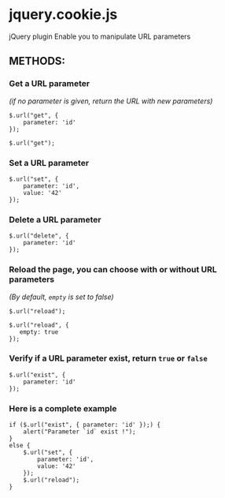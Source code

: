 # jquery.cookie.js

jQuery plugin
Enable you to manipulate URL parameters

## METHODS:

### Get a URL parameter
_(if no parameter is given, return the URL with new parameters)_

```
$.url("get", {
	parameter: 'id'
});

$.url("get");
```

### Set a URL parameter

```
$.url("set", {
	parameter: 'id',
	value: '42'
});
```

### Delete a URL parameter

```
$.url("delete", {
	parameter: 'id'
});
```

### Reload the page, you can choose with or without URL parameters
_(By default, `empty` is set to false)_

```
$.url("reload");

$.url("reload", {
   empty: true
});
```

### Verify if a URL parameter exist, return `true` or `false`

```
$.url("exist", {
	parameter: 'id'
});
```

### Here is a complete example

```
if ($.url("exist", { parameter: 'id' });) {
	alert("Parameter `id` exist !");
}
else {
	$.url("set", {
		parameter: 'id',
		value: '42'
	});
	$.url("reload");
}
```